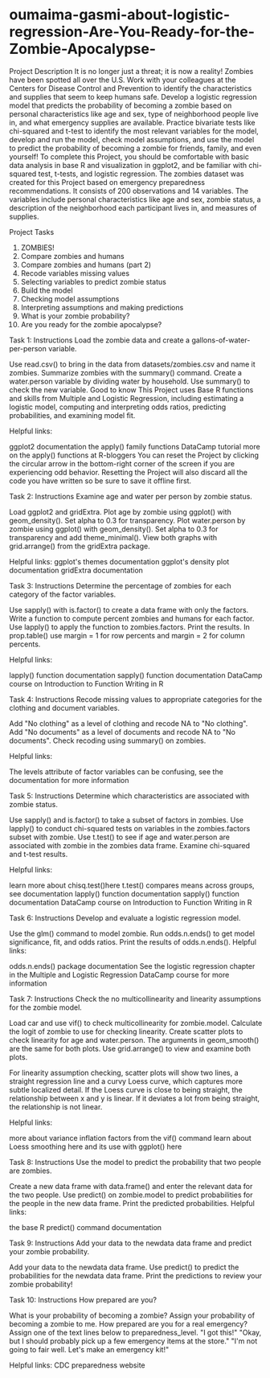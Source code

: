 # oumaima-gasmi-about-logistic-regression-Are-You-Ready-for-the-Zombie-Apocalypse-
Project Description It is no longer just a threat; it is now a reality! Zombies have been spotted all over the U.S. Work with your colleagues at the Centers for Disease Control and Prevention to identify the characteristics and supplies that seem to keep humans safe. Develop a logistic regression model that predicts the probability of becoming a zombie based on personal characteristics like age and sex, type of neighborhood people live in, and what emergency supplies are available. Practice bivariate tests like chi-squared and t-test to identify the most relevant variables for the model, develop and run the model, check model assumptions, and use the model to predict the probability of becoming a zombie for friends, family, and even yourself!  To complete this Project, you should be comfortable with basic data analysis in base R and visualization in ggplot2, and be familiar with chi-squared test, t-tests, and logistic regression.  The zombies dataset was created for this Project based on emergency preparedness recommendations. It consists of 200 observations and 14 variables. The variables include personal characteristics like age and sex, zombie status, a description of the neighborhood each participant lives in, and measures of supplies.




Project Tasks
1. ZOMBIES!
2. Compare zombies and humans
3. Compare zombies and humans (part 2)
4. Recode variables missing values
5. Selecting variables to predict zombie status
6. Build the model
7. Checking model assumptions
8. Interpreting assumptions and making predictions
9. What is your zombie probability?
10. Are you ready for the zombie apocalypse?


Task 1: Instructions
Load the zombie data and create a gallons-of-water-per-person variable.

Use read.csv() to bring in the data from datasets/zombies.csv and name it zombies.
Summarize zombies with the summary() command.
Create a water.person variable by dividing water by household.
Use summary() to check the new variable.
Good to know
This Project uses Base R functions and skills from Multiple and Logistic Regression, including estimating a logistic model, computing and interpreting odds ratios, predicting probabilities, and examining model fit.

Helpful links:

ggplot2 documentation
the apply() family functions DataCamp tutorial
more on the apply() functions at R-bloggers
You can reset the Project by clicking the circular arrow in the bottom-right corner of the screen if you are experiencing odd behavior. Resetting the Project will also discard all the code you have written so be sure to save it offline first.

Task 2: Instructions
Examine age and water per person by zombie status.

Load ggplot2 and gridExtra.
Plot age by zombie using ggplot() with geom_density(). Set alpha to 0.3 for transparency.
Plot water.person by zombie using ggplot() with geom_density(). Set alpha to 0.3 for transparency and add theme_minimal().
View both graphs with grid.arrange() from the gridExtra package.


Helpful links:
ggplot's themes documentation
ggplot's density plot documentation
gridExtra documentation



Task 3: Instructions
Determine the percentage of zombies for each category of the factor variables.

Use sapply() with is.factor() to create a data frame with only the factors.
Write a function to compute percent zombies and humans for each factor. Use lapply() to apply the function to zombies.factors.
Print the results.
In prop.table() use margin = 1 for row percents and margin = 2 for column percents.



Helpful links:

lapply() function documentation
sapply() function documentation
DataCamp course on Introduction to Function Writing in R


Task 4: Instructions
Recode missing values to appropriate categories for the clothing and document variables.

Add "No clothing" as a level of clothing and recode NA to "No clothing".
Add "No documents" as a level of documents and recode NA to "No documents".
Check recoding using summary() on zombies.

Helpful links:

The levels attribute of factor variables can be confusing, see the documentation for more information

Task 5: Instructions
Determine which characteristics are associated with zombie status.

Use sapply() and is.factor() to take a subset of factors in zombies.
Use lapply() to conduct chi-squared tests on variables in the zombies.factors subset with zombie.
Use t.test() to see if age and water.person are associated with zombie in the zombies data frame.
Examine chi-squared and t-test results.


Helpful links:

learn more about chisq.test()here
t.test() compares means across groups, see documentation
lapply() function documentation
sapply() function documentation
DataCamp course on Introduction to Function Writing in R



Task 6: Instructions
Develop and evaluate a logistic regression model.

Use the glm() command to model zombie.
Run odds.n.ends() to get model significance, fit, and odds ratios.
Print the results of odds.n.ends().
Helpful links:

odds.n.ends() package documentation
See the logistic regression chapter in the Multiple and Logistic Regression DataCamp course for more information

Task 7: Instructions
Check the no multicollinearity and linearity assumptions for the zombie model.

Load car and use vif() to check multicollinearity for zombie.model.
Calculate the logit of zombie to use for checking linearity.
Create scatter plots to check linearity for age and water.person. The arguments in geom_smooth() are the same for both plots.
Use grid.arrange() to view and examine both plots.

For linearity assumption checking, scatter plots will show two lines, a straight regression line and a curvy Loess curve, which captures more subtle localized detail. If the Loess curve is close to being straight, the relationship between x and y is linear. If it deviates a lot from being straight, the relationship is not linear.

Helpful links:

more about variance inflation factors from the vif() command
learn about Loess smoothing here and its use with ggplot() here


Task 8: Instructions
Use the model to predict the probability that two people are zombies.

Create a new data frame with data.frame() and enter the relevant data for the two people.
Use predict() on zombie.model to predict probabilities for the people in the new data frame.
Print the predicted probabilities.
Helpful links:

the base R predict() command documentation


Task 9: Instructions
Add your data to the newdata data frame and predict your zombie probability.

Add your data to the newdata data frame.
Use predict() to predict the probabilities for the newdata data frame.
Print the predictions to review your zombie probability!



Task 10: Instructions
How prepared are you?

What is your probability of becoming a zombie? Assign your probability of becoming a zombie to me.
How prepared are you for a real emergency? Assign one of the text lines below to preparedness_level.
"I got this!"
"Okay, but I should probably pick up a few emergency items at the store."
"I'm not going to fair well. Let's make an emergency kit!"

Helpful links: CDC preparedness website





















































